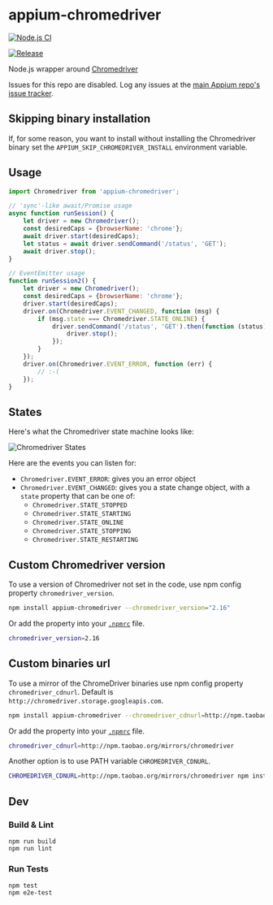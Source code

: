appium-chromedriver
===================

[![Node.js CI](https://github.com/appium/appium-chromedriver/actions/workflows/node.js.yml/badge.svg)](https://github.com/appium/appium-chromedriver/actions/workflows/node.js.yml)

[![Release](https://github.com/appium/appium-chromedriver/actions/workflows/publish.js.yml/badge.svg)](https://github.com/appium/appium-chromedriver/actions/workflows/publish.js.yml)

Node.js wrapper around [Chromedriver](https://sites.google.com/a/chromium.org/chromedriver/)

Issues for this repo are disabled. Log any issues at the [main Appium repo's issue tracker](https://github.com/appium/appium/issues).

## Skipping binary installation

If, for some reason, you want to install without installing the Chromedriver
binary set the `APPIUM_SKIP_CHROMEDRIVER_INSTALL` environment variable.

## Usage

```js
import Chromedriver from 'appium-chromedriver';

// 'sync'-like await/Promise usage
async function runSession() {
    let driver = new Chromedriver();
    const desiredCaps = {browserName: 'chrome'};
    await driver.start(desiredCaps);
    let status = await driver.sendCommand('/status', 'GET');
    await driver.stop();
}

// EventEmitter usage
function runSession2() {
    let driver = new Chromedriver();
    const desiredCaps = {browserName: 'chrome'};
    driver.start(desiredCaps);
    driver.on(Chromedriver.EVENT_CHANGED, function (msg) {
        if (msg.state === Chromedriver.STATE_ONLINE) {
            driver.sendCommand('/status', 'GET').then(function (status) {
                driver.stop();
            });
        }
    });
    driver.on(Chromedriver.EVENT_ERROR, function (err) {
        // :-(
    });
}
```

## States

Here's what the Chromedriver state machine looks like:

![Chromedriver States](./doc/states.png)

Here are the events you can listen for:

* `Chromedriver.EVENT_ERROR`: gives you an error object
* `Chromedriver.EVENT_CHANGED`: gives you a state change object, with a `state` property that can be one of:
    * `Chromedriver.STATE_STOPPED`
    * `Chromedriver.STATE_STARTING`
    * `Chromedriver.STATE_ONLINE`
    * `Chromedriver.STATE_STOPPING`
    * `Chromedriver.STATE_RESTARTING`

## Custom Chromedriver version

To use a version of Chromedriver not set in the code, use npm config property `chromedriver_version`.

```bash
npm install appium-chromedriver --chromedriver_version="2.16"
```

Or add the property into your [`.npmrc`](https://docs.npmjs.com/files/npmrc) file.

```bash
chromedriver_version=2.16
```

## Custom binaries url

To use a mirror of the ChromeDriver binaries use npm config property `chromedriver_cdnurl`.
Default is `http://chromedriver.storage.googleapis.com`.

```bash
npm install appium-chromedriver --chromedriver_cdnurl=http://npm.taobao.org/mirrors/chromedriver
```

Or add the property into your [`.npmrc`](https://docs.npmjs.com/files/npmrc) file.

```bash
chromedriver_cdnurl=http://npm.taobao.org/mirrors/chromedriver
```

Another option is to use PATH variable `CHROMEDRIVER_CDNURL`.

```bash
CHROMEDRIVER_CDNURL=http://npm.taobao.org/mirrors/chromedriver npm install appium-chromedriver
```

## Dev

### Build & Lint

```
npm run build
npm run lint
```

### Run Tests

```
npm test
npm e2e-test
```
